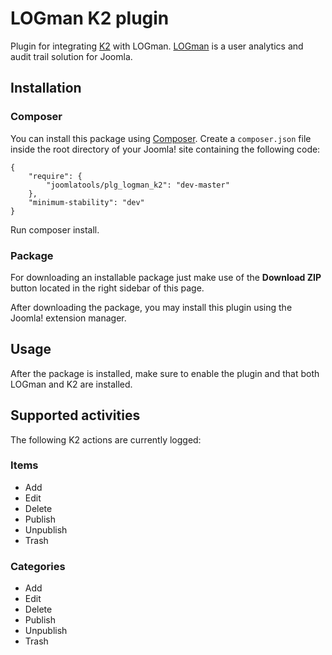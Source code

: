 LOGman K2 plugin
========================

Plugin for integrating [K2](http://getk2.org/) with LOGman. [LOGman](https://www.joomlatools.com/extensions/logman/) is a user analytics and audit trail solution for Joomla.

## Installation

### Composer

You can install this package using [Composer](https://getcomposer.org/). Create a `composer.json` file inside the root directory of your Joomla! site containing the following code:

```
{
    "require": {        
        "joomlatools/plg_logman_k2": "dev-master"
    },
    "minimum-stability": "dev"
}
```

Run composer install.

### Package

For downloading an installable package just make use of the **Download ZIP** button located in the right sidebar of this page.

After downloading the package, you may install this plugin using the Joomla! extension manager.

## Usage

After the package is installed, make sure to enable the plugin and that both LOGman and K2 are installed.

## Supported activities

The following K2 actions are currently logged:

### Items

* Add
* Edit
* Delete
* Publish
* Unpublish
* Trash
 
### Categories

* Add
* Edit
* Delete
* Publish
* Unpublish
* Trash

